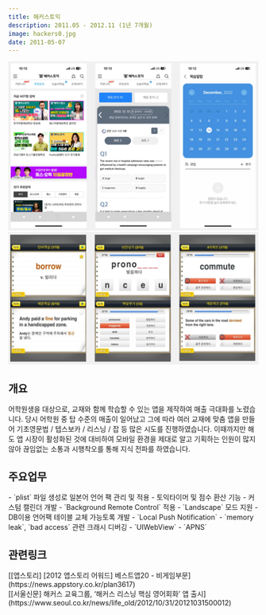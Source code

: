 ```yaml
---
title: 해커스토익
description: 2011.05 - 2012.11 (1년 7개월)
image: hackers0.jpg
date: 2011-05-07
---
```

[![](/assets/images/projects/hackers1.jpg)][app1 link]
[![](/assets/images/projects/hackers2.jpg)][app2 link]

<h2>개요</h2>
어학원생을 대상으로, 교재와 함께 학습할 수 있는 앱을 제작하여 매출 극대화를 노렸습니다.
당시 어학원 중 탑 수준의 매출이 일어났고 그에 따라 여러 교재에 맞춤 앱을 만들어
기초영문법 / 텝스보카 / 리스닝 / 잡 등 많은 시도를 진행하였습니다.
이때까지만 해도 앱 시장이 활성화된 것에 대비하여 모바일 환경을 제대로 알고 기획하는 인원이 많지 않아
끊임없는 소통과 시행착오를 통해 지식 전파를 하였습니다.

<h2>주요업무</h2>
- `plist` 파일 생성로 일본어 언어 팩 관리 및 적용
- 토익타이머 및 점수 환산 기능
- 커스텀 캘린더 개발
- `Background Remote Control` 적용
- `Landscape` 모드 지원
- DB이용 언어팩 테이블 교체 가능토록 개발
- `Local Push Notification`
- `memory leak`, `bad access` 관련 크래시 디버깅
- `UIWebView`
- `APNS`

<h2>관련링크</h2>
[[앱스토리] [2012 앱스토리 어워드] 베스트앱20 - 비게임부문](https://news.appstory.co.kr/plan3617)<br>
[[서울신문] 해커스 교육그룹, ‘해커스 리스닝 핵심 영어회화’ 앱 출시](https://www.seoul.co.kr/news/life_old/2012/10/31/20121031500012)

[app1 link]: itms-apps://itunes.apple.com/app/430260350
[app2 link]: itms-apps://itunes.apple.com/app/492182209